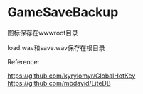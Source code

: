 # GameSaveBackup

图标保存在wwwroot目录

load.wav和save.wav保存在根目录

Reference:

https://github.com/kyrylomyr/GlobalHotKey
https://github.com/mbdavid/LiteDB
